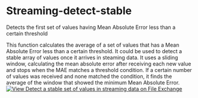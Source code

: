 # Streaming-detect-stable
Detects the first set of values having Mean Absolute Error less than a certain threshold

This function calculates the average of a set of values that has a Mean Absolute Error less than a certain threshold. It could be used to detect a stable array of values once it arrives in steaming data. It uses a sliding window, calculating the mean absolute error after receiving each new value and stops when the MAE matches a threshold condition. If a certain number of values was received and none matched the condition, it finds the average of the window that showed the minimum Mean Absolute Error.
[![View Detect a stable set of values in streaming data on File Exchange](https://www.mathworks.com/matlabcentral/images/matlab-file-exchange.svg)](https://www.mathworks.com/matlabcentral/fileexchange/78574-detect-a-stable-set-of-values-in-streaming-data)
